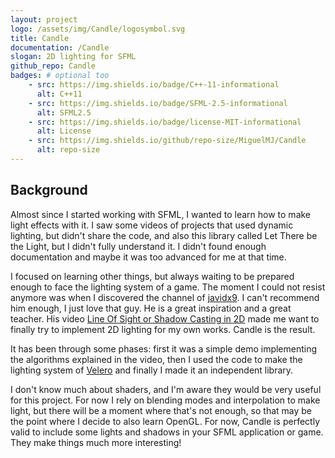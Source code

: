 ```yaml
---
layout: project
logo: /assets/img/Candle/logosymbol.svg
title: Candle
documentation: /Candle
slogan: 2D lighting for SFML
github_repo: Candle
badges: # optional too
    - src: https://img.shields.io/badge/C++-11-informational
      alt: C++11
    - src: https://img.shields.io/badge/SFML-2.5-informational
      alt: SFML2.5
    - src: https://img.shields.io/badge/license-MIT-informational
      alt: License
    - src: https://img.shields.io/github/repo-size/MiguelMJ/Candle
      alt: repo-size
---
```


## Background

Almost since I started working with SFML, I wanted to learn how to make light effects with it. I saw some videos of projects that used dynamic lighting, but didn't share the code, and also this library called Let There be the Light, but I didn't fully understand it. I didn't found enough documentation and maybe it was too advanced for me at that time.

I focused on learning other things, but always waiting to be prepared enough to face the lighting system of a game. The moment I could not resist anymore was when I discovered the channel of [javidx9](https://www.youtube.com/channel/UC-yuWVUplUJZvieEligKBkA). I can't recommend him enough, I just love that guy. He is a great inspiration and a great teacher. His video [Line Of Sight or Shadow Casting in 2D](https://www.youtube.com/watch?v=fc3nnG2CG8U&t=2174s) made me want to finally try to implement 2D lighting for my own works. Candle is the result.

It has been through some phases: first it was a simple demo implementing the algorithms explained in the video, then I used the code to make the lighting system of [Velero](/projects/Velero-Engine) and finally I made it an independent library.

I don't know much about shaders, and I'm aware they would be very useful for this project. For now I rely on blending modes and interpolation to make light, but there will be a moment where that's not enough, so that may be the point where I decide to also learn OpenGL. For now, Candle is perfectly valid to include some lights and shadows in your SFML application or game. They make things much more interesting!
